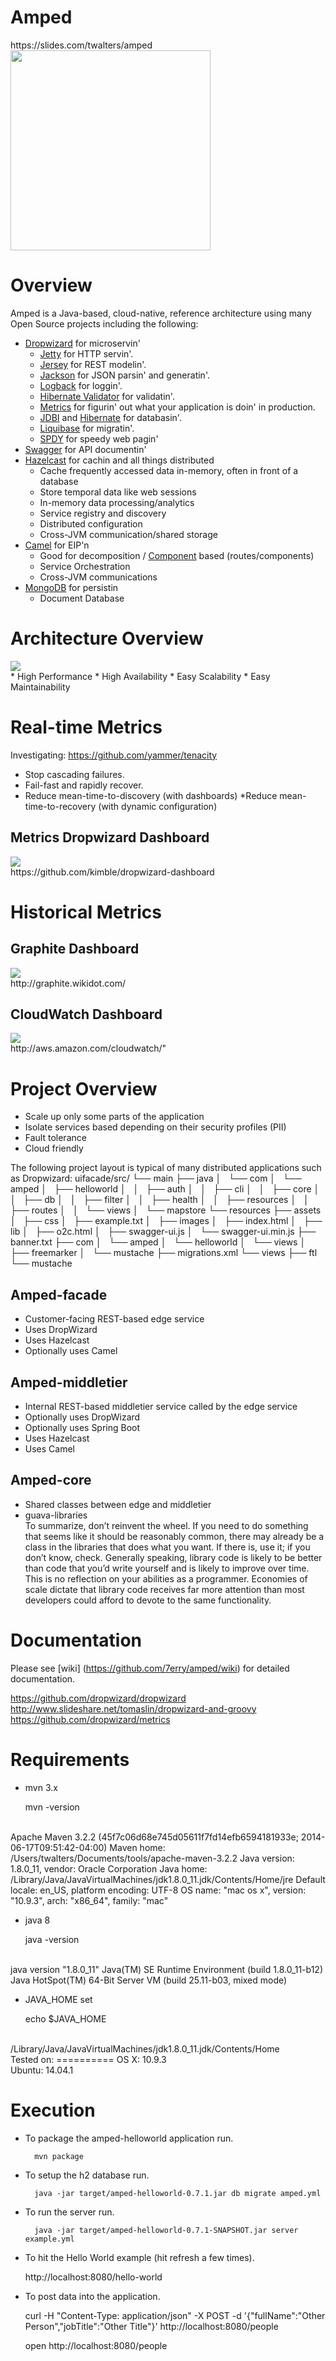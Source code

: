 <h1>Amped</h1>
https://slides.com/twalters/amped

<img src="https://raw.githubusercontent.com/7erry/amped/master/master/docs/images/amped-logo.jpg" height="320" width="320"/>

 
Overview
========
Amped is a Java-based, cloud-native, reference architecture using many Open Source projects including the following:

* [Dropwizard](http://dropwizard.readthedocs.org/en/latest/getting-started.html) for microservin'
  * [Jetty](http://www.eclipse.org/jetty/) for HTTP servin'.
  * [Jersey](http://jersey.java.net/) for REST modelin'.
  * [Jackson](http://jackson.codehaus.org) for JSON parsin' and generatin'.
  * [Logback](http://logback.qos.ch/) for loggin'.
  * [Hibernate Validator](http://www.hibernate.org/subprojects/validator.html) for validatin'.
  * [Metrics](http://metrics.codahale.com) for figurin' out what your application is doin' in production.
  * [JDBI](http://www.jdbi.org) and [Hibernate](http://www.hibernate.org/) for databasin'.
  * [Liquibase](http://www.liquibase.org/) for migratin'.
  * [SPDY](http://www.chromium.org/spdy) for speedy web pagin'
* [Swagger](https://github.com/wordnik/swagger-core/wiki/JavaDropwizard-Quickstart) for API documentin'
* [Hazelcast](http://www.hazelcast.com) for cachin and all things distributed
  * Cache frequently accessed data in-memory, often in front of a database
  * Store temporal data like web sessions
  * In-memory data processing/analytics
  * Service registry and discovery
  * Distributed configuration
  * Cross-JVM communication/shared storage
* [Camel](http://camel.apache.org) for EIP'n
  * Good for decomposition / [Component](http://camel.apache.org/components.html) based (routes/components)
  * Service Orchestration
  * Cross-JVM communications
* [MongoDB](http://www.mongodb.org/) for persistin
  * Document Database

Architecture Overview
=====================
<img src="https://raw.githubusercontent.com/7erry/amped/master/master/docs/images/architecture.png">
<br/>
  * High Performance
  * High Availability
  * Easy Scalability
  * Easy Maintainability 

Real-time Metrics
=================================

Investigating: https://github.com/yammer/tenacity
  * Stop cascading failures.
  * Fail-fast and rapidly recover.
  * Reduce mean-time-to-discovery (with dashboards)
  *Reduce mean-time-to-recovery (with dynamic configuration)

Metrics Dropwizard Dashboard
-----------------
<img src="https://raw.github.com/7erry/amped/master/docs/images/amped-hystrix-dashboard.jpg">
<br/>
https://github.com/kimble/dropwizard-dashboard

Historical Metrics
=================================
Graphite Dashboard
------------------
<img src="https://raw.github.com/7erry/amped/master/docs/images/amped-graphite-dashboard.jpg">
<br/>
http://graphite.wikidot.com/

CloudWatch Dashboard
--------------------
<img src="https://raw.github.com/7erry/amped/master/docs/images/amped-cloudwatch-dashboard.jpg">
<br/>
http://aws.amazon.com/cloudwatch/"

Project Overview
================
* Scale up only some parts of the application
* Isolate services based depending on their security profiles (PII)
* Fault tolerance
* Cloud friendly

The following project layout is typical of many distributed applications such as Dropwizard: 
uifacade/src/
└── main
    ├── java
    │   └── com
    │       └── amped
    │           ├── helloworld
    │           │   ├── auth
    │           │   ├── cli
    │           │   ├── core
    │           │   ├── db
    │           │   ├── filter
    │           │   ├── health
    │           │   ├── resources
    │           │   ├── routes
    │           │   └── views
    │           └── mapstore
    └── resources
        ├── assets
        │   ├── css
        │   ├── example.txt
        │   ├── images
        │   ├── index.html
        │   ├── lib
        │   ├── o2c.html
        │   ├── swagger-ui.js
        │   └── swagger-ui.min.js
        ├── banner.txt
        ├── com
        │   └── amped
        │       └── helloworld
        │           └── views
        │               ├── freemarker
        │               └── mustache
        ├── migrations.xml
        └── views
            ├── ftl
            └── mustache


Amped-facade
---------
* Customer-facing REST-based edge service
* Uses DropWizard
* Uses Hazelcast
* Optionally uses Camel 

Amped-middletier
---------------
* Internal REST-based middletier service called by the edge service  
* Optionally uses DropWizard
* Optionally uses Spring Boot
* Uses Hazelcast
* Uses Camel 

Amped-core
---------
* Shared classes between edge and middletier
* guava-libraries
<br/>To summarize, don’t reinvent the wheel. If you need to do something that seems like it should be reasonably common, there may already be a class in the libraries that does what you want. If there is, use it; if you don’t know, check. Generally speaking, library code is likely to be better than code that you’d write yourself and is likely to improve over time. This is no reflection on your abilities as a programmer. Economies of scale dictate that library code receives far more attention than most developers could afford to devote to the same functionality.

Documentation
==============
Please see [wiki] (https://github.com/7erry/amped/wiki) for detailed documentation.

https://github.com/dropwizard/dropwizard
<br/>
http://www.slideshare.net/tomaslin/dropwizard-and-groovy
<br/>
https://github.com/dropwizard/metrics
<br/>

Requirements
============
* mvn 3.x

	mvn -version
<br/>
	Apache Maven 3.2.2 (45f7c06d68e745d05611f7fd14efb6594181933e; 2014-06-17T09:51:42-04:00)
	Maven home: /Users/twalters/Documents/tools/apache-maven-3.2.2
	Java version: 1.8.0_11, vendor: Oracle Corporation
	Java home: /Library/Java/JavaVirtualMachines/jdk1.8.0_11.jdk/Contents/Home/jre
	Default locale: en_US, platform encoding: UTF-8
	OS name: "mac os x", version: "10.9.3", arch: "x86_64", family: "mac"

* java 8

	java -version
<br/>
	java version "1.8.0_11"
	Java(TM) SE Runtime Environment (build 1.8.0_11-b12)
	Java HotSpot(TM) 64-Bit Server VM (build 25.11-b03, mixed mode)

* JAVA_HOME set

	echo $JAVA_HOME
<br/>
	/Library/Java/JavaVirtualMachines/jdk1.8.0_11.jdk/Contents/Home

<br/>
Tested on:
==========
OS X: 	10.9.3
<br/>
Ubuntu:	14.04.1 
<br/>

Execution
=========
* To package the amped-helloworld application run.

        mvn package

* To setup the h2 database run.

        java -jar target/amped-helloworld-0.7.1.jar db migrate amped.yml  

* To run the server run.

        java -jar target/amped-helloworld-0.7.1-SNAPSHOT.jar server example.yml

* To hit the Hello World example (hit refresh a few times).

	http://localhost:8080/hello-world

* To post data into the application.

	curl -H "Content-Type: application/json" -X POST -d '{"fullName":"Other Person","jobTitle":"Other Title"}' http://localhost:8080/people
	
	open http://localhost:8080/people


